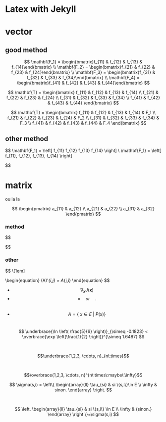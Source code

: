 ---
---

# Latex with Jekyll

# vector
## good method

$$
\mathbf{F_1} = \begin{bmatrix}f_{11} & f_{12} & f_{13} & f_{14}\end{bmatrix} \\
\mathbf{F_2} = \begin{bmatrix}f_{21} & f_{22} & f_{23} & f_{24}\end{bmatrix} \\
\mathbf{F_3} = \begin{bmatrix}f_{31} & f_{32} & f_{33} & f_{34}\end{bmatrix} \\
\mathbf{F_4} = \begin{bmatrix}f_{41} & f_{42} & f_{43} & f_{44}\end{bmatrix}
$$

 
$$
\mathbf{T} = \begin{bmatrix}
f_{11} & f_{12} & f_{13} & f_{14} \\
f_{21} & f_{22} & f_{23} & f_{24} \\
f_{31} & f_{32} & f_{33} & f_{34} \\
f_{41} & f_{42} & f_{43} & f_{44}
\end{bmatrix}
$$

$$
\mathbf{T} = \begin{bmatrix}
f_{11} & f_{12} & f_{13} & f_{14} & F_1 \\
f_{21} & f_{22} & f_{23} & f_{24} & F_2 \\
f_{31} & f_{32} & f_{33} & f_{34} & F_3 \\
f_{41} & f_{42} & f_{43} & f_{44} & F_4
\end{bmatrix}
$$

## other method

$$
\mathbf{F_1} = \left[ f_{11} f_{12} f_{13} f_{14} \right]
\\
\mathbf{F_1} = \left[ f_{11}, f_{12}, f_{13}, f_{14} \right]

$$

# matrix
ou la la 

$$
\begin{pmatrix}
a_{11} & a_{12} \\
a_{21} & a_{22} \\
a_{31} & a_{32}
\end{pmatrix}
$$

### method

$$

$$

### other

$$
\\[1em]

\begin{equation}
(A)'_{i,j} = A_{j,i}
\end{equation}
$$

- $$ \nabla_\boldsymbol{x} J(\boldsymbol{x}) $$
- $$\times \quad or \quad .$$<br/>
- $$A=\{\ x \in E \:\lvert\: P(x)\}$$<br/>

$$
\underbrace{\ln \left( \frac{5}{6} \right)}_{\simeq -0.1823}
< \overbrace{\exp \left(\frac{1}{2} \right)}^{\simeq 1.6487}
$$

<br/>

$$\underbrace{1,2,3, \cdots, n}_{n\:times}$$

<br/>

$$\overbrace{1,2,3, \cdots, n}^{n\:times\:maybe\:\infty}$$


$$
\sigma(s,i) = \left\{
    \begin{array}{ll}
        \tau_{si} &  si \{s,i\}\in E \\
        \infty & sinon.
    \end{array}
\right.
$$

<br/>

$$
 \left.
    \begin{array}{ll}
        \tau_{si} & si \{s,i\} \in E \\
        \infty & {sinon.}
    \end{array}
\right \}=\sigma(s,i) 
$$